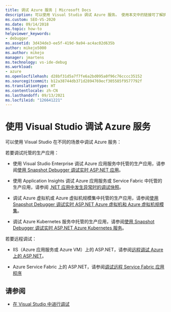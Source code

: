 ```yaml
---
title: 调试 Azure 服务 | Microsoft Docs
description: 可以使用 Visual Studio 调试 Azure 服务。 使用本文中的链接可了解执行此操作的各种方式。
ms.custom: SEO-VS-2020
ms.date: 09/14/2018
ms.topic: how-to
helpviewer_keywords:
- debugger
ms.assetid: 3d434de3-ee5f-419d-9a94-ac4ac02d635b
author: mikejo5000
ms.author: mikejo
manager: jmartens
ms.technology: vs-ide-debug
ms.workload:
- azure
ms.openlocfilehash: d28bf31d5a7f7fe6a2bd095a0f96c76cccc35152
ms.sourcegitcommit: b12a38744db371d2894769ecf305585f9577792f
ms.translationtype: HT
ms.contentlocale: zh-CN
ms.lasthandoff: 09/13/2021
ms.locfileid: "126641221"
---
```

# <a name="debug-azure-services-in-visual-studio"></a>使用 Visual Studio 调试 Azure 服务

可以使用 Visual Studio 在不同的场景中调试 Azure 服务：

若要调试托管的生产应用：

- 使用 Visual Studio Enterprise 调试 Azure 应用服务中托管的生产应用，请参阅[使用 Snapshot Debugger 调试实时 ASP.NET 应用](../debugger/debug-live-azure-applications.md)。

- 使用 Application Insights 调试 Azure 应用服务或 Service Fabric 中托管的生产应用，请参阅 [.NET 应用中发生异常时的调试快照](/azure/application-insights/app-insights-snapshot-debugger)。

- 调试 Azure 虚拟机或 Azure 虚拟机规模集中托管的生产应用，请参阅[使用 Snapshot Debugger 调试实时 ASP.NET Azure 虚拟机和 Azure 虚拟机规模集](../debugger/debug-live-azure-virtual-machines.md)。

- 调试 Azure Kubernetes 服务中托管的生产应用，请参阅[使用 Snapshot Debugger 调试实时 ASP.NET Azure Kubernetes 服务](../debugger/debug-live-azure-kubernetes.md)。

若要远程调试：

- IIS（Azure 应用服务或 Azure VM）上的 ASP.NET，请参阅[远程调试 Azure 上的 ASP.NET](remote-debugging-azure.md)。

- Azure Service Fabric 上的 ASP.NET，请参阅[调试远程 Service Fabric 应用程序](/azure/service-fabric/service-fabric-debugging-your-application#debug-a-remote-service-fabric-application)

## <a name="see-also"></a>请参阅

- [在 Visual Studio 中进行调试](../debugger/index.yml)
